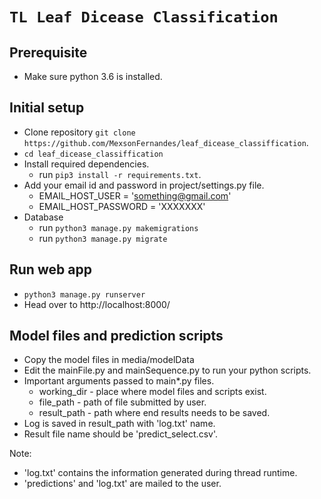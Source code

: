 # `TL Leaf Dicease Classification`

## Prerequisite

- Make sure python 3.6 is installed.

## Initial setup

- Clone repository `git clone https://github.com/MexsonFernandes/leaf_dicease_classiffication`.
- `cd leaf_dicease_classiffication`
- Install required dependencies.
  - run `pip3 install -r requirements.txt`.
- Add your email id and password in project/settings.py file.
  - EMAIL_HOST_USER = 'something@gmail.com'
  - EMAIL_HOST_PASSWORD = 'XXXXXXX'
- Database
  - run `python3 manage.py makemigrations`
  - run `python3 manage.py migrate`

## Run web app

- `python3 manage.py runserver`
- Head over to http://localhost:8000/

## Model files and prediction scripts

- Copy the model files in media/modelData
- Edit the mainFile.py and mainSequence.py to run your python scripts.
- Important arguments passed to main\*.py files.
  - working_dir - place where model files and scripts exist.
  - file_path - path of file submitted by user.
  - result_path - path where end results needs to be saved.
- Log is saved in result_path with 'log.txt' name.
- Result file name should be 'predict_select.csv'.

Note:

- 'log.txt' contains the information generated during thread runtime.
- 'predictions' and 'log.txt' are mailed to the user.

<!-- ## Screenshots

![Dashboard](images/TLtool.png)

![Job Submission](images/TLtool4.png)

![Job ID](images/TLtool1.png)

![Check Status](images/TLtool5.png)

![Status](images/TLtool2.png)

![Contact](images/TLtool3.png) -->

<!-- ## License

The MIT License (MIT)

Copyright (c) 2019 Mexson Fernandes

Permission is hereby granted, free of charge, to any person obtaining a copy of
this software and associated documentation files (the "Software"), to deal in
the Software without restriction, including without limitation the rights to
use, copy, modify, merge, publish, distribute, sublicense, and/or sell copies
of the Software, and to permit persons to whom the Software is furnished to do
so, subject to the following conditions:

The above copyright notice and this permission notice shall be included in all
copies or substantial portions of the Software.

THE SOFTWARE IS PROVIDED "AS IS", WITHOUT WARRANTY OF ANY KIND, EXPRESS OR
IMPLIED, INCLUDING BUT NOT LIMITED TO THE WARRANTIES OF MERCHANTABILITY,
FITNESS FOR A PARTICULAR PURPOSE AND NONINFRINGEMENT. IN NO EVENT SHALL THE
AUTHORS OR COPYRIGHT HOLDERS BE LIABLE FOR ANY CLAIM, DAMAGES OR OTHER
LIABILITY, WHETHER IN AN ACTION OF CONTRACT, TORT OR OTHERWISE, ARISING FROM,
OUT OF OR IN CONNECTION WITH THE SOFTWARE OR THE USE OR OTHER DEALINGS IN THE
SOFTWARE. -->
